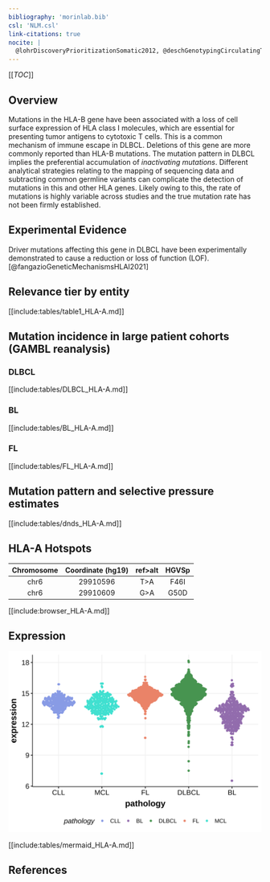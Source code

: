 ```yaml
---
bibliography: 'morinlab.bib'
csl: 'NLM.csl'
link-citations: true
nocite: |
  @lohrDiscoveryPrioritizationSomatic2012, @deschGenotypingCirculatingTumor2020, 
---
```

[[_TOC_]]

## Overview
Mutations in the HLA-B gene have been associated with a loss of cell surface expression of HLA class I molecules, which are essential for presenting tumor antigens to cytotoxic T cells. This is a common mechanism of immune escape in DLBCL. Deletions of this gene are more commonly reported than HLA-B mutations.
 The mutation pattern in DLBCL implies the preferential accumulation of *inactivating mutations*. Different analytical strategies relating to the mapping of sequencing data and subtracting common germline variants can complicate the detection of mutations in this and other HLA genes. Likely owing to this, the rate of mutations is highly variable across studies and the true mutation rate has not been firmly established. 


## Experimental Evidence

Driver mutations affecting this gene in DLBCL have been experimentally demonstrated to cause a reduction or loss of function (LOF).[@fangazioGeneticMechanismsHLAI2021]

## Relevance tier by entity

[[include:tables/table1_HLA-A.md]]

## Mutation incidence in large patient cohorts (GAMBL reanalysis)

### DLBCL
[[include:tables/DLBCL_HLA-A.md]]

### BL
[[include:tables/BL_HLA-A.md]]

### FL
[[include:tables/FL_HLA-A.md]]

## Mutation pattern and selective pressure estimates

[[include:tables/dnds_HLA-A.md]]


## HLA-A Hotspots

| Chromosome |Coordinate (hg19) | ref>alt | HGVSp | 
 | :---:| :---: | :--: | :---: |
| chr6 | 29910596 | T>A | F46I |
| chr6 | 29910609 | G>A | G50D |

[[include:browser_HLA-A.md]]

## Expression
![](images/gene_expression/HLA-A_by_pathology.svg)
<!-- ORIGIN: deschGenotypingCirculatingTumor2020 -->
<!-- BL: 2 -->
<!-- PMBL: deschGenotypingCirculatingTumor2020 -->

[[include:tables/mermaid_HLA-A.md]]

## References


